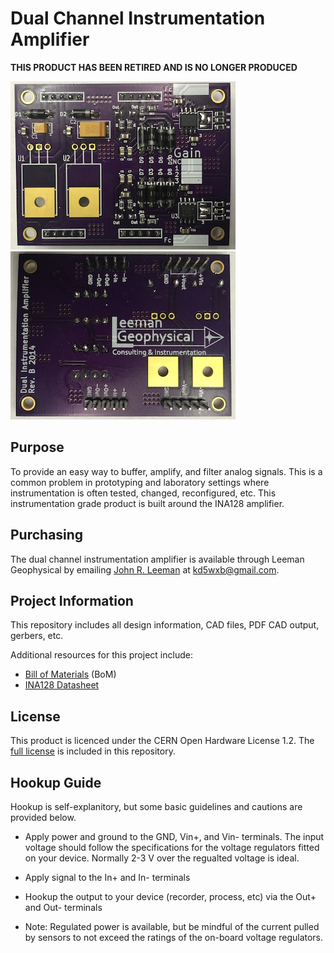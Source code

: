 # Dual Channel Instrumentation Amplifier

**THIS PRODUCT HAS BEEN RETIRED AND IS NO LONGER PRODUCED**

![](Pictures/front.jpg)
![](Pictures/back.jpg)

## Purpose

To provide an easy way to buffer, amplify, and filter analog signals. This is a
common problem in prototyping and laboratory settings where instrumentation is
often tested, changed, reconfigured, etc. This instrumentation grade product is
built around the INA128 amplifier.

## Purchasing

The dual channel instrumentation amplifier is available through Leeman
Geophysical by emailing [John R. Leeman](http://www.johnrleeman.com) at
<kd5wxb@gmail.com>.

## Project Information

This repository includes all design information, CAD files, PDF CAD output,
gerbers, etc.

Additional resources for this project include:

- [Bill of Materials](BoM.md) (BoM)
- [INA128 Datasheet](PDFs/ina128.pdf)

## License

This product is licenced under the CERN Open Hardware License 1.2. The [full
license](cern_ohl_v_1_2.txt) is included in this repository.

## Hookup Guide

Hookup is self-explanitory, but some basic guidelines and cautions
are provided below.

- Apply power and ground to the GND, Vin+, and Vin- terminals. The input voltage
should follow the specifications for the voltage regulators fitted on your
device. Normally 2-3 V over the regualted voltage is ideal.

- Apply signal to the In+ and In- terminals

- Hookup the output to your device (recorder, process, etc) via the Out+ and
Out- terminals

- Note: Regulated power is available, but be mindful of the current pulled by
sensors to not exceed the ratings of the on-board voltage regulators.  
